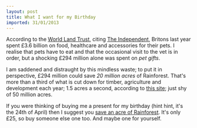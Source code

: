 ```yaml
---
layout: post
title: What I want for my Birthday
imported: 31/01/2013
---
```


According to the [World Land Trust](http://worldlandtrust.org), citing [The
Independent](http://www.independent.co.uk/), Britons last year spent £3.6 billion on food,
healthcare and accessories for their pets. I realise that pets have to eat and that the
occasional visit to the vet is in order, but a shocking £294 million alone was spent on
*pet gifts*.

I am saddened and distraught by this mindless waste; to put it in perspective, £294
million could save *20 million acres* of Rainforest. That's more than a third of what is
cut down for timber, agriculture and development each year; 1.5 acres a second, according
to [this site](http://www.rain-tree.com/facts.htm); just shy of 50 million acres.

If you were thinking of buying me a present for my birthday (hint hint, it's the 24th of
April) then I suggest you [save an acre of
Rainforest](http://www.worldlandtrust.org/supporting/gift.htm). It's only £25, so buy
someone else one too. And maybe one for yourself.
